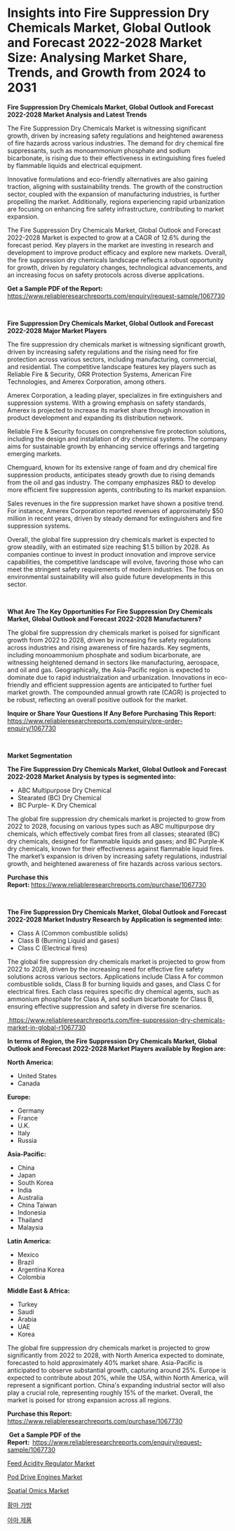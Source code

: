 <p><h1>Insights into Fire Suppression Dry Chemicals Market, Global Outlook and Forecast 2022-2028 Market Size: Analysing Market Share, Trends, and Growth from 2024 to 2031</h1></p><p><strong>Fire Suppression Dry Chemicals Market, Global Outlook and Forecast 2022-2028 Market Analysis and Latest Trends</strong></p>
<p><p>The Fire Suppression Dry Chemicals Market is witnessing significant growth, driven by increasing safety regulations and heightened awareness of fire hazards across various industries. The demand for dry chemical fire suppressants, such as monoammonium phosphate and sodium bicarbonate, is rising due to their effectiveness in extinguishing fires fueled by flammable liquids and electrical equipment. </p><p>Innovative formulations and eco-friendly alternatives are also gaining traction, aligning with sustainability trends. The growth of the construction sector, coupled with the expansion of manufacturing industries, is further propelling the market. Additionally, regions experiencing rapid urbanization are focusing on enhancing fire safety infrastructure, contributing to market expansion.</p><p>The Fire Suppression Dry Chemicals Market, Global Outlook and Forecast 2022-2028 Market is expected to grow at a CAGR of 12.6% during the forecast period. Key players in the market are investing in research and development to improve product efficacy and explore new markets. Overall, the fire suppression dry chemicals landscape reflects a robust opportunity for growth, driven by regulatory changes, technological advancements, and an increasing focus on safety protocols across diverse applications.</p></p>
<p><strong>Get a Sample PDF of the Report:&nbsp;</strong> <a href="https://www.reliableresearchreports.com/enquiry/request-sample/1067730">https://www.reliableresearchreports.com/enquiry/request-sample/1067730</a></p>
<p>&nbsp;</p>
<p><strong>Fire Suppression Dry Chemicals Market, Global Outlook and Forecast 2022-2028 Major Market Players</strong></p>
<p><p>The fire suppression dry chemicals market is witnessing significant growth, driven by increasing safety regulations and the rising need for fire protection across various sectors, including manufacturing, commercial, and residential. The competitive landscape features key players such as Reliable Fire & Security, ORR Protection Systems, American Fire Technologies, and Amerex Corporation, among others.</p><p>Amerex Corporation, a leading player, specializes in fire extinguishers and suppression systems. With a growing emphasis on safety standards, Amerex is projected to increase its market share through innovation in product development and expanding its distribution network.</p><p>Reliable Fire & Security focuses on comprehensive fire protection solutions, including the design and installation of dry chemical systems. The company aims for sustainable growth by enhancing service offerings and targeting emerging markets.</p><p>Chemguard, known for its extensive range of foam and dry chemical fire suppression products, anticipates steady growth due to rising demands from the oil and gas industry. The company emphasizes R&D to develop more efficient fire suppression agents, contributing to its market expansion.</p><p>Sales revenues in the fire suppression market have shown a positive trend. For instance, Amerex Corporation reported revenues of approximately $50 million in recent years, driven by steady demand for extinguishers and fire suppression systems. </p><p>Overall, the global fire suppression dry chemicals market is expected to grow steadily, with an estimated size reaching $1.5 billion by 2028. As companies continue to invest in product innovation and improve service capabilities, the competitive landscape will evolve, favoring those who can meet the stringent safety requirements of modern industries. The focus on environmental sustainability will also guide future developments in this sector.</p></p>
<p>&nbsp;</p>
<p><strong>What Are The Key Opportunities For Fire Suppression Dry Chemicals Market, Global Outlook and Forecast 2022-2028 Manufacturers?</strong></p>
<p><p>The global fire suppression dry chemicals market is poised for significant growth from 2022 to 2028, driven by increasing fire safety regulations across industries and rising awareness of fire hazards. Key segments, including monoammonium phosphate and sodium bicarbonate, are witnessing heightened demand in sectors like manufacturing, aerospace, and oil and gas. Geographically, the Asia-Pacific region is expected to dominate due to rapid industrialization and urbanization. Innovations in eco-friendly and efficient suppression agents are anticipated to further fuel market growth. The compounded annual growth rate (CAGR) is projected to be robust, reflecting an overall positive outlook for the market.</p></p>
<p><strong>Inquire or Share Your Questions If Any Before Purchasing This Report:</strong> <a href="https://www.reliableresearchreports.com/enquiry/pre-order-enquiry/1067730">https://www.reliableresearchreports.com/enquiry/pre-order-enquiry/1067730</a></p>
<p>&nbsp;</p>
<p><strong>Market Segmentation</strong></p>
<p><strong>The Fire Suppression Dry Chemicals Market, Global Outlook and Forecast 2022-2028 Market Analysis by types is segmented into:</strong></p>
<p><ul><li>ABC Multipurpose Dry Chemical</li><li>Stearated (BC) Dry Chemical</li><li>BC Purple- K Dry Chemical</li></ul></p>
<p><p>The global fire suppression dry chemicals market is projected to grow from 2022 to 2028, focusing on various types such as ABC multipurpose dry chemicals, which effectively combat fires from all classes; stearated (BC) dry chemicals, designed for flammable liquids and gases; and BC Purple-K dry chemicals, known for their effectiveness against flammable liquid fires. The market’s expansion is driven by increasing safety regulations, industrial growth, and heightened awareness of fire hazards across various sectors.</p></p>
<p><strong>Purchase this Report:&nbsp;</strong><a href="https://www.reliableresearchreports.com/purchase/1067730">https://www.reliableresearchreports.com/purchase/1067730</a></p>
<p>&nbsp;</p>
<p><strong>The Fire Suppression Dry Chemicals Market, Global Outlook and Forecast 2022-2028 Market Industry Research by Application is segmented into:</strong></p>
<p><ul><li>Class A (Common combustible solids)</li><li>Class B (Burning Liquid and gases)</li><li>Class C (Electrical fires)</li></ul></p>
<p><p>The global fire suppression dry chemicals market is projected to grow from 2022 to 2028, driven by the increasing need for effective fire safety solutions across various sectors. Applications include Class A for common combustible solids, Class B for burning liquids and gases, and Class C for electrical fires. Each class requires specific dry chemical agents, such as ammonium phosphate for Class A, and sodium bicarbonate for Class B, ensuring effective suppression and safety in diverse fire scenarios.</p></p>
<p><a href="https://www.reliableresearchreports.com/fire-suppression-dry-chemicals-market-in-global-r1067730">&nbsp;https://www.reliableresearchreports.com/fire-suppression-dry-chemicals-market-in-global-r1067730</a></p>
<p><strong>In terms of Region, the Fire Suppression Dry Chemicals Market, Global Outlook and Forecast 2022-2028 Market Players available by Region are:</strong></p>
<p>
    <p> <strong> North America: </strong>
        <ul>
            <li>United States</li>
            <li>Canada</li>
        </ul>
        </p> 
    <p> <strong> Europe: </strong>
        <ul>
            <li>Germany</li>
            <li>France</li>
            <li>U.K.</li>
            <li>Italy</li>
            <li>Russia</li>
        </ul>
        </p> 
    <p> <strong> Asia-Pacific: </strong>
        <ul>
            <li>China</li>
            <li>Japan</li>
            <li>South Korea</li>
            <li>India</li>
            <li>Australia</li>
            <li>China Taiwan</li>
            <li>Indonesia</li>
            <li>Thailand</li>
            <li>Malaysia</li>
        </ul>
        </p> 
    <p> <strong> Latin America: </strong>
        <ul>
            <li>Mexico</li>
            <li>Brazil</li>
            <li>Argentina Korea</li>
            <li>Colombia</li>
        </ul>
        </p> 
    <p> <strong> Middle East & Africa: </strong>
        <ul>
            <li>Turkey</li>
            <li>Saudi</li>
            <li>Arabia</li>
            <li>UAE</li>
            <li>Korea</li>
        </ul>
    </p>
    </p>
<p><p>The global fire suppression dry chemicals market is projected to grow significantly from 2022 to 2028, with North America expected to dominate, forecasted to hold approximately 40% market share. Asia-Pacific is anticipated to observe substantial growth, capturing around 25%. Europe is expected to contribute about 20%, while the USA, within North America, will represent a significant portion. China's expanding industrial sector will also play a crucial role, representing roughly 15% of the market. Overall, the market is poised for strong expansion across all regions.</p></p>
<p><strong>Purchase this Report: </strong><a href="https://www.reliableresearchreports.com/purchase/1067730">https://www.reliableresearchreports.com/purchase/1067730</a></p>
<p>&nbsp;<strong>Get a Sample PDF of the Report:&nbsp;&nbsp;</strong><a href="https://www.reliableresearchreports.com/enquiry/request-sample/1067730">https://www.reliableresearchreports.com/enquiry/request-sample/1067730</a></p>
<p><strong></strong></p>
<p><p><a href="https://issuu.com/reportprime-2/docs/feed-acidity-regulator-market-size-_a0c9da466d6d1e">Feed Acidity Regulator Market</a></p><p><a href="https://issuu.com/reportprime-2/docs/pod-drive-engines-market-size-2030._51ef3926bb10d3">Pod Drive Engines Market</a></p><p><a href="https://www.linkedin.com/pulse/exploring-spatial-omics-market-dynamics-global-trends-xmi9e?trackingId=7%2BlGaZn%2FQaObThYic3HgVQ%3D%3D">Spatial Omics Market</a></p><p><a href="https://medium.com/@staceyhilll73/%EC%A3%BC%ED%8A%B8%EB%B0%B1-%EC%82%B0%EC%97%85-%EB%B6%80%EB%AC%B8-%EC%8B%9C%EC%9E%A5-%EB%8F%99%ED%96%A5-%EB%B0%8F-%EB%AF%B8%EB%9E%98-%EC%8B%9C%EB%82%98%EB%A6%AC%EC%98%A4-2024-2031-7f416aca896d">황마 가방</a></p><p><a href="https://medium.com/@staceyhilll73/%EB%8B%A4%EC%9D%8C-%EB%AC%B8%EC%9E%A5%EC%9D%84-%ED%95%9C%EA%B5%AD%EC%96%B4%EB%A1%9C-%EB%B2%88%EC%97%AD%ED%95%98%EB%A9%B4-%EB%8B%A4%EC%9D%8C%EA%B3%BC-%EA%B0%99%EC%8A%B5%EB%8B%88%EB%8B%A4-%ED%94%8C%EB%A0%89%EC%8A%A4-%EC%A0%9C%ED%92%88-%EC%8B%9C%EC%9E%A5-%EA%B7%9C%EB%AA%A8-%EC%A0%90%EC%9C%A0%EC%9C%A8-%EB%B0%8F-%ED%8A%B8%EB%A0%8C%EB%93%9C-%EB%B6%84%EC%84%9D-%EB%B3%B4%EA%B3%A0%EC%84%9C-%EC%A0%9C%ED%92%88%EB%B3%84-%ED%94%8C%EB%A0%89%EC%8A%A4-%EC%94%A8%EC%95%97-%EA%B2%AC%EA%B3%BC%EB%A5%98-%EC%98%A4%EC%9D%BC%EC%9A%A9-%EC%9E%91%EB%AC%BC-%EB%B0%8F-%EC%84%B8%EB%B6%84%ED%99%94-%EC%98%88%EC%B8%A1-d7d53e9f91ff">아마 제품</a></p></p>